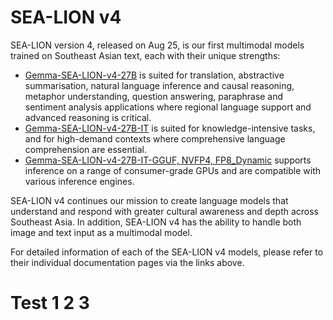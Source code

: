 # SEA-LION v4

SEA-LION version 4, released on Aug 25, is our first multimodal models trained on Southeast Asian text, each with their unique strengths:
- [Gemma-SEA-LION-v4-27B](./gemma-sea-lion-v4-27B.md) is suited for translation, abstractive summarisation, natural language inference and causal reasoning, metaphor understanding, question answering, paraphrase and sentiment analysis applications where regional language support and advanced reasoning is critical.
- [Gemma-SEA-LION-v4-27B-IT](./gemma-sea-lion-v4-27B.md#training-procedure) is suited for knowledge-intensive tasks, and for high-demand contexts where comprehensive language comprehension are essential.
- [Gemma-SEA-LION-v4-27B-IT-GGUF, NVFP4, FP8_Dynamic](./gemma-sea-lion-v4-27B.md#gemma-sea-lion-v4-27b-it-quantized-version) supports inference on a range of consumer-grade GPUs and are compatible with various inference engines.

SEA-LION v4 continues our mission to create language models that understand and respond with greater cultural awareness and depth across Southeast Asia. In addition, SEA-LION v4 has the ability to handle both image and text input as a multimodal model.

For detailed information of each of the SEA-LION v4 models, please refer to their individual documentation pages via the links above.


# Test 1 2 3
